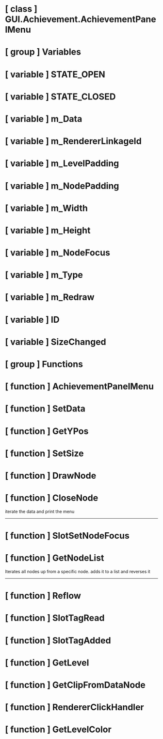# [ class ] GUI.Achievement.AchievementPanelMenu

# [ group ] Variables

# [ variable ] STATE_OPEN

# [ variable ] STATE_CLOSED

# [ variable ] m_Data

# [ variable ] m_RendererLinkageId

# [ variable ] m_LevelPadding

# [ variable ] m_NodePadding

# [ variable ] m_Width

# [ variable ] m_Height

# [ variable ] m_NodeFocus

# [ variable ] m_Type

# [ variable ] m_Redraw

# [ variable ] ID

# [ variable ] SizeChanged

# [ group ] Functions

# [ function ] AchievementPanelMenu

# [ function ] SetData

# [ function ] GetYPos

# [ function ] SetSize

# [ function ] DrawNode

# [ function ] CloseNode

iterate the data and print the menu

---

# [ function ] SlotSetNodeFocus

# [ function ] GetNodeList

Iterates all nodes up from a specific node. adds it to a list and reverses it

---

# [ function ] Reflow

# [ function ] SlotTagRead

# [ function ] SlotTagAdded

# [ function ] GetLevel

# [ function ] GetClipFromDataNode

# [ function ] RendererClickHandler

# [ function ] GetLevelColor

